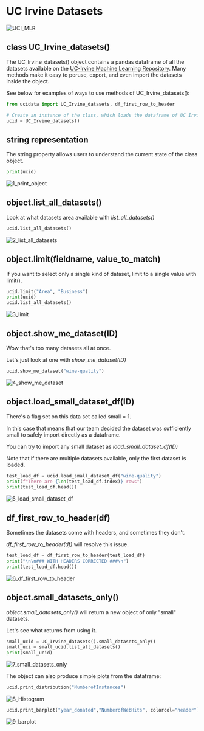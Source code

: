 # UC Irvine Datasets 
![UCI_MLR](https://github.com/kipmccharen/UC_Irvine_Dataset_MetaAnalysis/blob/master/readme_images/UCI_MLR.JPG?raw=true)

## class UC_Irvine_datasets()

The UC_Irvine_datasets() object contains a pandas dataframe of all the datasets available on the [UC-Irvine Machine Learning Repository](http://archive.ics.uci.edu/ml/index.php). Many methods make it easy to peruse, export, and even import the datasets inside the object.

See below for examples of ways to use methods of UC_Irvine_datasets():

```python
from ucidata import UC_Irvine_datasets, df_first_row_to_header

# Create an instance of the class, which loads the dataframe of UC Irvine datasets
ucid = UC_Irvine_datasets()
```

## string representation

The string property allows users to understand the current state of the class object.


```python
print(ucid)
```

![1_print_object](https://github.com/kipmccharen/UC_Irvine_Dataset_MetaAnalysis/blob/master/readme_images/1_print_object.JPG?raw=true)

## object.list_all_datasets()

Look at what datasets area available with *list_all_datasets()*


```python
ucid.list_all_datasets()
```

![2_list_all_datasets](https://github.com/kipmccharen/UC_Irvine_Dataset_MetaAnalysis/blob/master/readme_images/2_list_all_datasets.JPG?raw=true)

## object.limit(fieldname, value_to_match)

If you want to select only a single kind of dataset, limit to a single value with limit().


```python
ucid.limit("Area", "Business")
print(ucid)
ucid.list_all_datasets()
```

![3_limit](https://github.com/kipmccharen/UC_Irvine_Dataset_MetaAnalysis/blob/master/readme_images/3_limit.JPG?raw=true)

## object.show_me_dataset(ID)

Wow that's too many datasets all at once. 

Let's just look at one with *show_me_dataset(ID)*


```python
ucid.show_me_dataset("wine-quality")
```

![4_show_me_dataset](https://github.com/kipmccharen/UC_Irvine_Dataset_MetaAnalysis/blob/master/readme_images/4_show_me_dataset.JPG?raw=true)

## object.load_small_dataset_df(ID)

There's a flag set on this data set called small = 1. 

In this case that means that our team decided the dataset was sufficiently small to safely import directly as a dataframe.

You can try to import any small dataset as *load_small_dataset_df(ID)*

Note that if there are multiple datasets available, only the first dataset is loaded. 


```python
test_load_df = ucid.load_small_dataset_df("wine-quality")
print(f"There are {len(test_load_df.index)} rows")
print(test_load_df.head())
```

![5_load_small_dataset_df](https://github.com/kipmccharen/UC_Irvine_Dataset_MetaAnalysis/blob/master/readme_images/5_load_small_dataset_df.JPG?raw=true)

## df_first_row_to_header(df)

Sometimes the datasets come with headers, and sometimes they don't. 

*df_first_row_to_header(df)* will resolve this issue.


```python
test_load_df = df_first_row_to_header(test_load_df)
print("\n\n### WITH HEADERS CORRECTED ###\n")
print(test_load_df.head())
```

![6_df_first_row_to_header](https://github.com/kipmccharen/UC_Irvine_Dataset_MetaAnalysis/blob/master/readme_images/6_df_first_row_to_header.JPG?raw=true)

## object.small_datasets_only()

*object.small_datasets_only()* will return a new object of only "small" datasets.

Let's see what returns from using it.


```python
small_ucid = UC_Irvine_datasets().small_datasets_only()
small_uci = small_ucid.list_all_datasets()
print(small_ucid)
```

![7_small_datasets_only](https://github.com/kipmccharen/UC_Irvine_Dataset_MetaAnalysis/blob/master/readme_images/7_small_datasets_only.JPG?raw=true)

The object can also produce simple plots from the dataframe:


```python
ucid.print_distribution("NumberofInstances")
```

![8_Histogram](https://github.com/kipmccharen/UC_Irvine_Dataset_MetaAnalysis/blob/master/readme_images/8_Histogram.png?raw=true)


```python
ucid.print_barplot("year_donated","NumberofWebHits", colorcol="header")
```

![9_barplot](https://github.com/kipmccharen/UC_Irvine_Dataset_MetaAnalysis/blob/master/readme_images/9_barplot.png?raw=true)

